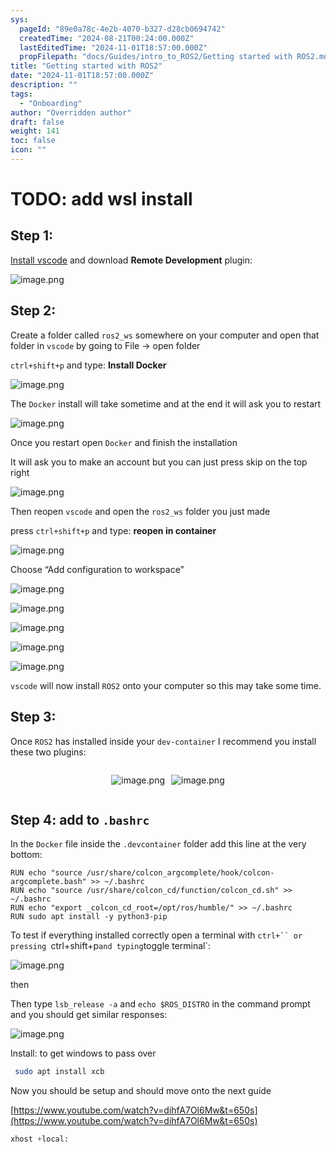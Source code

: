 ```yaml
---
sys:
  pageId: "89e0a78c-4e2b-4070-b327-d28cb0694742"
  createdTime: "2024-08-21T00:24:00.000Z"
  lastEditedTime: "2024-11-01T18:57:00.000Z"
  propFilepath: "docs/Guides/intro_to_ROS2/Getting started with ROS2.md"
title: "Getting started with ROS2"
date: "2024-11-01T18:57:00.000Z"
description: ""
tags:
  - "Onboarding"
author: "Overridden author"
draft: false
weight: 141
toc: false
icon: ""
---
```


# TODO: add wsl install

## Step 1:

[Install vscode](https://code.visualstudio.com/download) and download **Remote Development** plugin:

![image.png](https://prod-files-secure.s3.us-west-2.amazonaws.com/d518164a-d88e-44d1-a4ee-3adb3bd8bce0/efb52993-1881-4a40-b95e-6f020334f022/image.png?X-Amz-Algorithm=AWS4-HMAC-SHA256&X-Amz-Content-Sha256=UNSIGNED-PAYLOAD&X-Amz-Credential=ASIAZI2LB466RAHMSEFA%2F20250424%2Fus-west-2%2Fs3%2Faws4_request&X-Amz-Date=20250424T140730Z&X-Amz-Expires=3600&X-Amz-Security-Token=IQoJb3JpZ2luX2VjEH4aCXVzLXdlc3QtMiJHMEUCIDil%2FcJPZQmMT6%2FHly7upQSXjRZjC8jAEo7IFNMCo5FAAiEAieYgRiQ6txoUQ3E0ndrDndFmWYyKlPes1qIa3qdxE3cq%2FwMIFxAAGgw2Mzc0MjMxODM4MDUiDLYK94Zb1An5%2FtKX%2ByrcAzM8%2BFM%2F6PeFpcvudUKo%2Bc6PgEtsticKJ2m%2BkAKp9%2BMSpXJTwkNvti8eeqTNkChwwRKIse2TzabTEiTpETLiUiYJrrIjc8oChzE2UXAoppWGJ2IhTJ4nbT6RWS7ooy%2Bvc4BqLFZw4Srx8YmVRgk60Xqt9TR%2FhuVaL%2FY0lvAOC8nHyOvzDFPvSbKJZXk547wGWQBaDSSLNQaZdU8YWUAN0DW192QA0qoI3Juk0K%2FPqVH8JJBB60kjriq8tViz5uBssWymjyU0%2BudpXRsJIAW1t4TQSlWINuba5btthC%2FCAej24YQ8W1TPNzDtDJw8H%2BeT7uEFKCLkoazScaA5iaaV86z6TDTULh6QyqebLyq1ZMU8dOGClnbRcnoP24P2HLlxh5Fz3K1kKj6x5y7VmH9pudjvNVo4dw0vBEdY%2BjDmYjTE9EtpjTZvmxUFVKmtYW82eL5dc%2FlnZ73bbDR5OCnetkfzVXWrUreRU1N1zCnPWko96uBs3gowfn4BM4vlUdT2W5x4uy30OG1ZdUJudGDU4H8RIIGyhYA%2FILT1pidhveWenlHMB1exozE6TOZCoEdsCK1bjS6Xc11iDSnTW0%2Bd9eNjkdh%2FxXj2eTfxCrzyrCPNL39r78CbfU1Hvj24MISFqcAGOqUBYDntpC0O9aGqJTf8RyL1ICIChnRdCW1oDpIWN7qdUltcx%2FNFMdJSWSHEY3FD8KqGGYCQfzbW2hzhB%2FxbUUkeRRK3TmnAmoYL3xaS%2B0FT%2BGx0JroRuUZEw3a3krNyv3cvN6qHaSq4zJHVbiZdVKH5xhICDcS2s325vpHXuVsuZHkylppfGeRYS3olal56RVbVVtJvAGgrtEEXQ5o3qDf8lSuU30Gj&X-Amz-Signature=8a436d2fb17dcb2f29bc599347cd522faab7079b8d69100099a57815eaaadd7f&X-Amz-SignedHeaders=host&x-id=GetObject)

## Step 2:

Create a folder called `ros2_ws` somewhere on your computer and open that folder in `vscode` by going to File → open folder 

`ctrl+shift+p` and type: **Install Docker**

![image.png](https://prod-files-secure.s3.us-west-2.amazonaws.com/d518164a-d88e-44d1-a4ee-3adb3bd8bce0/2269dc0e-1cd5-47ff-bceb-c04ad9b2eab0/image.png?X-Amz-Algorithm=AWS4-HMAC-SHA256&X-Amz-Content-Sha256=UNSIGNED-PAYLOAD&X-Amz-Credential=ASIAZI2LB466RAHMSEFA%2F20250424%2Fus-west-2%2Fs3%2Faws4_request&X-Amz-Date=20250424T140729Z&X-Amz-Expires=3600&X-Amz-Security-Token=IQoJb3JpZ2luX2VjEH4aCXVzLXdlc3QtMiJHMEUCIDil%2FcJPZQmMT6%2FHly7upQSXjRZjC8jAEo7IFNMCo5FAAiEAieYgRiQ6txoUQ3E0ndrDndFmWYyKlPes1qIa3qdxE3cq%2FwMIFxAAGgw2Mzc0MjMxODM4MDUiDLYK94Zb1An5%2FtKX%2ByrcAzM8%2BFM%2F6PeFpcvudUKo%2Bc6PgEtsticKJ2m%2BkAKp9%2BMSpXJTwkNvti8eeqTNkChwwRKIse2TzabTEiTpETLiUiYJrrIjc8oChzE2UXAoppWGJ2IhTJ4nbT6RWS7ooy%2Bvc4BqLFZw4Srx8YmVRgk60Xqt9TR%2FhuVaL%2FY0lvAOC8nHyOvzDFPvSbKJZXk547wGWQBaDSSLNQaZdU8YWUAN0DW192QA0qoI3Juk0K%2FPqVH8JJBB60kjriq8tViz5uBssWymjyU0%2BudpXRsJIAW1t4TQSlWINuba5btthC%2FCAej24YQ8W1TPNzDtDJw8H%2BeT7uEFKCLkoazScaA5iaaV86z6TDTULh6QyqebLyq1ZMU8dOGClnbRcnoP24P2HLlxh5Fz3K1kKj6x5y7VmH9pudjvNVo4dw0vBEdY%2BjDmYjTE9EtpjTZvmxUFVKmtYW82eL5dc%2FlnZ73bbDR5OCnetkfzVXWrUreRU1N1zCnPWko96uBs3gowfn4BM4vlUdT2W5x4uy30OG1ZdUJudGDU4H8RIIGyhYA%2FILT1pidhveWenlHMB1exozE6TOZCoEdsCK1bjS6Xc11iDSnTW0%2Bd9eNjkdh%2FxXj2eTfxCrzyrCPNL39r78CbfU1Hvj24MISFqcAGOqUBYDntpC0O9aGqJTf8RyL1ICIChnRdCW1oDpIWN7qdUltcx%2FNFMdJSWSHEY3FD8KqGGYCQfzbW2hzhB%2FxbUUkeRRK3TmnAmoYL3xaS%2B0FT%2BGx0JroRuUZEw3a3krNyv3cvN6qHaSq4zJHVbiZdVKH5xhICDcS2s325vpHXuVsuZHkylppfGeRYS3olal56RVbVVtJvAGgrtEEXQ5o3qDf8lSuU30Gj&X-Amz-Signature=c43736821aabc14df4f9eeda18ec0289e2cfcb899e154b3db1e9c9083e5faa7e&X-Amz-SignedHeaders=host&x-id=GetObject)

The `Docker` install will take sometime and at the end it will ask you to restart

![image.png](https://prod-files-secure.s3.us-west-2.amazonaws.com/d518164a-d88e-44d1-a4ee-3adb3bd8bce0/ed233f78-be33-4b1f-b89c-9c346c0e961e/image.png?X-Amz-Algorithm=AWS4-HMAC-SHA256&X-Amz-Content-Sha256=UNSIGNED-PAYLOAD&X-Amz-Credential=ASIAZI2LB466RAHMSEFA%2F20250424%2Fus-west-2%2Fs3%2Faws4_request&X-Amz-Date=20250424T140729Z&X-Amz-Expires=3600&X-Amz-Security-Token=IQoJb3JpZ2luX2VjEH4aCXVzLXdlc3QtMiJHMEUCIDil%2FcJPZQmMT6%2FHly7upQSXjRZjC8jAEo7IFNMCo5FAAiEAieYgRiQ6txoUQ3E0ndrDndFmWYyKlPes1qIa3qdxE3cq%2FwMIFxAAGgw2Mzc0MjMxODM4MDUiDLYK94Zb1An5%2FtKX%2ByrcAzM8%2BFM%2F6PeFpcvudUKo%2Bc6PgEtsticKJ2m%2BkAKp9%2BMSpXJTwkNvti8eeqTNkChwwRKIse2TzabTEiTpETLiUiYJrrIjc8oChzE2UXAoppWGJ2IhTJ4nbT6RWS7ooy%2Bvc4BqLFZw4Srx8YmVRgk60Xqt9TR%2FhuVaL%2FY0lvAOC8nHyOvzDFPvSbKJZXk547wGWQBaDSSLNQaZdU8YWUAN0DW192QA0qoI3Juk0K%2FPqVH8JJBB60kjriq8tViz5uBssWymjyU0%2BudpXRsJIAW1t4TQSlWINuba5btthC%2FCAej24YQ8W1TPNzDtDJw8H%2BeT7uEFKCLkoazScaA5iaaV86z6TDTULh6QyqebLyq1ZMU8dOGClnbRcnoP24P2HLlxh5Fz3K1kKj6x5y7VmH9pudjvNVo4dw0vBEdY%2BjDmYjTE9EtpjTZvmxUFVKmtYW82eL5dc%2FlnZ73bbDR5OCnetkfzVXWrUreRU1N1zCnPWko96uBs3gowfn4BM4vlUdT2W5x4uy30OG1ZdUJudGDU4H8RIIGyhYA%2FILT1pidhveWenlHMB1exozE6TOZCoEdsCK1bjS6Xc11iDSnTW0%2Bd9eNjkdh%2FxXj2eTfxCrzyrCPNL39r78CbfU1Hvj24MISFqcAGOqUBYDntpC0O9aGqJTf8RyL1ICIChnRdCW1oDpIWN7qdUltcx%2FNFMdJSWSHEY3FD8KqGGYCQfzbW2hzhB%2FxbUUkeRRK3TmnAmoYL3xaS%2B0FT%2BGx0JroRuUZEw3a3krNyv3cvN6qHaSq4zJHVbiZdVKH5xhICDcS2s325vpHXuVsuZHkylppfGeRYS3olal56RVbVVtJvAGgrtEEXQ5o3qDf8lSuU30Gj&X-Amz-Signature=0c8ce92545de9c362f2532535e57ddd8731bdca13974ef6e73a77364096edfba&X-Amz-SignedHeaders=host&x-id=GetObject)

Once you restart open `Docker` and finish the installation

It will ask you to make an account but you can just press skip on the top right

![image.png](https://prod-files-secure.s3.us-west-2.amazonaws.com/d518164a-d88e-44d1-a4ee-3adb3bd8bce0/21010ad9-1659-4fd9-9f59-9932a09b2a3d/image.png?X-Amz-Algorithm=AWS4-HMAC-SHA256&X-Amz-Content-Sha256=UNSIGNED-PAYLOAD&X-Amz-Credential=ASIAZI2LB466RAHMSEFA%2F20250424%2Fus-west-2%2Fs3%2Faws4_request&X-Amz-Date=20250424T140729Z&X-Amz-Expires=3600&X-Amz-Security-Token=IQoJb3JpZ2luX2VjEH4aCXVzLXdlc3QtMiJHMEUCIDil%2FcJPZQmMT6%2FHly7upQSXjRZjC8jAEo7IFNMCo5FAAiEAieYgRiQ6txoUQ3E0ndrDndFmWYyKlPes1qIa3qdxE3cq%2FwMIFxAAGgw2Mzc0MjMxODM4MDUiDLYK94Zb1An5%2FtKX%2ByrcAzM8%2BFM%2F6PeFpcvudUKo%2Bc6PgEtsticKJ2m%2BkAKp9%2BMSpXJTwkNvti8eeqTNkChwwRKIse2TzabTEiTpETLiUiYJrrIjc8oChzE2UXAoppWGJ2IhTJ4nbT6RWS7ooy%2Bvc4BqLFZw4Srx8YmVRgk60Xqt9TR%2FhuVaL%2FY0lvAOC8nHyOvzDFPvSbKJZXk547wGWQBaDSSLNQaZdU8YWUAN0DW192QA0qoI3Juk0K%2FPqVH8JJBB60kjriq8tViz5uBssWymjyU0%2BudpXRsJIAW1t4TQSlWINuba5btthC%2FCAej24YQ8W1TPNzDtDJw8H%2BeT7uEFKCLkoazScaA5iaaV86z6TDTULh6QyqebLyq1ZMU8dOGClnbRcnoP24P2HLlxh5Fz3K1kKj6x5y7VmH9pudjvNVo4dw0vBEdY%2BjDmYjTE9EtpjTZvmxUFVKmtYW82eL5dc%2FlnZ73bbDR5OCnetkfzVXWrUreRU1N1zCnPWko96uBs3gowfn4BM4vlUdT2W5x4uy30OG1ZdUJudGDU4H8RIIGyhYA%2FILT1pidhveWenlHMB1exozE6TOZCoEdsCK1bjS6Xc11iDSnTW0%2Bd9eNjkdh%2FxXj2eTfxCrzyrCPNL39r78CbfU1Hvj24MISFqcAGOqUBYDntpC0O9aGqJTf8RyL1ICIChnRdCW1oDpIWN7qdUltcx%2FNFMdJSWSHEY3FD8KqGGYCQfzbW2hzhB%2FxbUUkeRRK3TmnAmoYL3xaS%2B0FT%2BGx0JroRuUZEw3a3krNyv3cvN6qHaSq4zJHVbiZdVKH5xhICDcS2s325vpHXuVsuZHkylppfGeRYS3olal56RVbVVtJvAGgrtEEXQ5o3qDf8lSuU30Gj&X-Amz-Signature=182b7e60f1c06befd2b537c72fbd5361f1ae076166e135cddd79ba535076b69b&X-Amz-SignedHeaders=host&x-id=GetObject)

Then reopen `vscode` and open the `ros2_ws` folder you just made

press `ctrl+shift+p` and type: **reopen in container**

![image.png](https://prod-files-secure.s3.us-west-2.amazonaws.com/d518164a-d88e-44d1-a4ee-3adb3bd8bce0/4e93b8c2-41ad-488c-8095-c74205196118/image.png?X-Amz-Algorithm=AWS4-HMAC-SHA256&X-Amz-Content-Sha256=UNSIGNED-PAYLOAD&X-Amz-Credential=ASIAZI2LB466RAHMSEFA%2F20250424%2Fus-west-2%2Fs3%2Faws4_request&X-Amz-Date=20250424T140729Z&X-Amz-Expires=3600&X-Amz-Security-Token=IQoJb3JpZ2luX2VjEH4aCXVzLXdlc3QtMiJHMEUCIDil%2FcJPZQmMT6%2FHly7upQSXjRZjC8jAEo7IFNMCo5FAAiEAieYgRiQ6txoUQ3E0ndrDndFmWYyKlPes1qIa3qdxE3cq%2FwMIFxAAGgw2Mzc0MjMxODM4MDUiDLYK94Zb1An5%2FtKX%2ByrcAzM8%2BFM%2F6PeFpcvudUKo%2Bc6PgEtsticKJ2m%2BkAKp9%2BMSpXJTwkNvti8eeqTNkChwwRKIse2TzabTEiTpETLiUiYJrrIjc8oChzE2UXAoppWGJ2IhTJ4nbT6RWS7ooy%2Bvc4BqLFZw4Srx8YmVRgk60Xqt9TR%2FhuVaL%2FY0lvAOC8nHyOvzDFPvSbKJZXk547wGWQBaDSSLNQaZdU8YWUAN0DW192QA0qoI3Juk0K%2FPqVH8JJBB60kjriq8tViz5uBssWymjyU0%2BudpXRsJIAW1t4TQSlWINuba5btthC%2FCAej24YQ8W1TPNzDtDJw8H%2BeT7uEFKCLkoazScaA5iaaV86z6TDTULh6QyqebLyq1ZMU8dOGClnbRcnoP24P2HLlxh5Fz3K1kKj6x5y7VmH9pudjvNVo4dw0vBEdY%2BjDmYjTE9EtpjTZvmxUFVKmtYW82eL5dc%2FlnZ73bbDR5OCnetkfzVXWrUreRU1N1zCnPWko96uBs3gowfn4BM4vlUdT2W5x4uy30OG1ZdUJudGDU4H8RIIGyhYA%2FILT1pidhveWenlHMB1exozE6TOZCoEdsCK1bjS6Xc11iDSnTW0%2Bd9eNjkdh%2FxXj2eTfxCrzyrCPNL39r78CbfU1Hvj24MISFqcAGOqUBYDntpC0O9aGqJTf8RyL1ICIChnRdCW1oDpIWN7qdUltcx%2FNFMdJSWSHEY3FD8KqGGYCQfzbW2hzhB%2FxbUUkeRRK3TmnAmoYL3xaS%2B0FT%2BGx0JroRuUZEw3a3krNyv3cvN6qHaSq4zJHVbiZdVKH5xhICDcS2s325vpHXuVsuZHkylppfGeRYS3olal56RVbVVtJvAGgrtEEXQ5o3qDf8lSuU30Gj&X-Amz-Signature=2d36ab5f72389f2afdfaa290d6af186e82d76f14ee6701584b8eb72d2662b485&X-Amz-SignedHeaders=host&x-id=GetObject)

Choose “Add configuration to workspace”

![image.png](https://prod-files-secure.s3.us-west-2.amazonaws.com/d518164a-d88e-44d1-a4ee-3adb3bd8bce0/9560b282-5060-4989-ba37-97e7b2c22476/image.png?X-Amz-Algorithm=AWS4-HMAC-SHA256&X-Amz-Content-Sha256=UNSIGNED-PAYLOAD&X-Amz-Credential=ASIAZI2LB466RAHMSEFA%2F20250424%2Fus-west-2%2Fs3%2Faws4_request&X-Amz-Date=20250424T140729Z&X-Amz-Expires=3600&X-Amz-Security-Token=IQoJb3JpZ2luX2VjEH4aCXVzLXdlc3QtMiJHMEUCIDil%2FcJPZQmMT6%2FHly7upQSXjRZjC8jAEo7IFNMCo5FAAiEAieYgRiQ6txoUQ3E0ndrDndFmWYyKlPes1qIa3qdxE3cq%2FwMIFxAAGgw2Mzc0MjMxODM4MDUiDLYK94Zb1An5%2FtKX%2ByrcAzM8%2BFM%2F6PeFpcvudUKo%2Bc6PgEtsticKJ2m%2BkAKp9%2BMSpXJTwkNvti8eeqTNkChwwRKIse2TzabTEiTpETLiUiYJrrIjc8oChzE2UXAoppWGJ2IhTJ4nbT6RWS7ooy%2Bvc4BqLFZw4Srx8YmVRgk60Xqt9TR%2FhuVaL%2FY0lvAOC8nHyOvzDFPvSbKJZXk547wGWQBaDSSLNQaZdU8YWUAN0DW192QA0qoI3Juk0K%2FPqVH8JJBB60kjriq8tViz5uBssWymjyU0%2BudpXRsJIAW1t4TQSlWINuba5btthC%2FCAej24YQ8W1TPNzDtDJw8H%2BeT7uEFKCLkoazScaA5iaaV86z6TDTULh6QyqebLyq1ZMU8dOGClnbRcnoP24P2HLlxh5Fz3K1kKj6x5y7VmH9pudjvNVo4dw0vBEdY%2BjDmYjTE9EtpjTZvmxUFVKmtYW82eL5dc%2FlnZ73bbDR5OCnetkfzVXWrUreRU1N1zCnPWko96uBs3gowfn4BM4vlUdT2W5x4uy30OG1ZdUJudGDU4H8RIIGyhYA%2FILT1pidhveWenlHMB1exozE6TOZCoEdsCK1bjS6Xc11iDSnTW0%2Bd9eNjkdh%2FxXj2eTfxCrzyrCPNL39r78CbfU1Hvj24MISFqcAGOqUBYDntpC0O9aGqJTf8RyL1ICIChnRdCW1oDpIWN7qdUltcx%2FNFMdJSWSHEY3FD8KqGGYCQfzbW2hzhB%2FxbUUkeRRK3TmnAmoYL3xaS%2B0FT%2BGx0JroRuUZEw3a3krNyv3cvN6qHaSq4zJHVbiZdVKH5xhICDcS2s325vpHXuVsuZHkylppfGeRYS3olal56RVbVVtJvAGgrtEEXQ5o3qDf8lSuU30Gj&X-Amz-Signature=98f934cc89000b1569fd147a27121c65a31f8983770769e4e6914be6431141b9&X-Amz-SignedHeaders=host&x-id=GetObject)

![image.png](https://prod-files-secure.s3.us-west-2.amazonaws.com/d518164a-d88e-44d1-a4ee-3adb3bd8bce0/2ee63f81-886b-48e8-a553-dc6e5eac99e4/image.png?X-Amz-Algorithm=AWS4-HMAC-SHA256&X-Amz-Content-Sha256=UNSIGNED-PAYLOAD&X-Amz-Credential=ASIAZI2LB466RAHMSEFA%2F20250424%2Fus-west-2%2Fs3%2Faws4_request&X-Amz-Date=20250424T140730Z&X-Amz-Expires=3600&X-Amz-Security-Token=IQoJb3JpZ2luX2VjEH4aCXVzLXdlc3QtMiJHMEUCIDil%2FcJPZQmMT6%2FHly7upQSXjRZjC8jAEo7IFNMCo5FAAiEAieYgRiQ6txoUQ3E0ndrDndFmWYyKlPes1qIa3qdxE3cq%2FwMIFxAAGgw2Mzc0MjMxODM4MDUiDLYK94Zb1An5%2FtKX%2ByrcAzM8%2BFM%2F6PeFpcvudUKo%2Bc6PgEtsticKJ2m%2BkAKp9%2BMSpXJTwkNvti8eeqTNkChwwRKIse2TzabTEiTpETLiUiYJrrIjc8oChzE2UXAoppWGJ2IhTJ4nbT6RWS7ooy%2Bvc4BqLFZw4Srx8YmVRgk60Xqt9TR%2FhuVaL%2FY0lvAOC8nHyOvzDFPvSbKJZXk547wGWQBaDSSLNQaZdU8YWUAN0DW192QA0qoI3Juk0K%2FPqVH8JJBB60kjriq8tViz5uBssWymjyU0%2BudpXRsJIAW1t4TQSlWINuba5btthC%2FCAej24YQ8W1TPNzDtDJw8H%2BeT7uEFKCLkoazScaA5iaaV86z6TDTULh6QyqebLyq1ZMU8dOGClnbRcnoP24P2HLlxh5Fz3K1kKj6x5y7VmH9pudjvNVo4dw0vBEdY%2BjDmYjTE9EtpjTZvmxUFVKmtYW82eL5dc%2FlnZ73bbDR5OCnetkfzVXWrUreRU1N1zCnPWko96uBs3gowfn4BM4vlUdT2W5x4uy30OG1ZdUJudGDU4H8RIIGyhYA%2FILT1pidhveWenlHMB1exozE6TOZCoEdsCK1bjS6Xc11iDSnTW0%2Bd9eNjkdh%2FxXj2eTfxCrzyrCPNL39r78CbfU1Hvj24MISFqcAGOqUBYDntpC0O9aGqJTf8RyL1ICIChnRdCW1oDpIWN7qdUltcx%2FNFMdJSWSHEY3FD8KqGGYCQfzbW2hzhB%2FxbUUkeRRK3TmnAmoYL3xaS%2B0FT%2BGx0JroRuUZEw3a3krNyv3cvN6qHaSq4zJHVbiZdVKH5xhICDcS2s325vpHXuVsuZHkylppfGeRYS3olal56RVbVVtJvAGgrtEEXQ5o3qDf8lSuU30Gj&X-Amz-Signature=ee36a65b21a2eb98e596a07e44628c7e727187481cce4d2073e2ff39b27e4471&X-Amz-SignedHeaders=host&x-id=GetObject)

![image.png](https://prod-files-secure.s3.us-west-2.amazonaws.com/d518164a-d88e-44d1-a4ee-3adb3bd8bce0/ae1580b2-b048-407e-aed9-b584224a7a04/image.png?X-Amz-Algorithm=AWS4-HMAC-SHA256&X-Amz-Content-Sha256=UNSIGNED-PAYLOAD&X-Amz-Credential=ASIAZI2LB466RAHMSEFA%2F20250424%2Fus-west-2%2Fs3%2Faws4_request&X-Amz-Date=20250424T140729Z&X-Amz-Expires=3600&X-Amz-Security-Token=IQoJb3JpZ2luX2VjEH4aCXVzLXdlc3QtMiJHMEUCIDil%2FcJPZQmMT6%2FHly7upQSXjRZjC8jAEo7IFNMCo5FAAiEAieYgRiQ6txoUQ3E0ndrDndFmWYyKlPes1qIa3qdxE3cq%2FwMIFxAAGgw2Mzc0MjMxODM4MDUiDLYK94Zb1An5%2FtKX%2ByrcAzM8%2BFM%2F6PeFpcvudUKo%2Bc6PgEtsticKJ2m%2BkAKp9%2BMSpXJTwkNvti8eeqTNkChwwRKIse2TzabTEiTpETLiUiYJrrIjc8oChzE2UXAoppWGJ2IhTJ4nbT6RWS7ooy%2Bvc4BqLFZw4Srx8YmVRgk60Xqt9TR%2FhuVaL%2FY0lvAOC8nHyOvzDFPvSbKJZXk547wGWQBaDSSLNQaZdU8YWUAN0DW192QA0qoI3Juk0K%2FPqVH8JJBB60kjriq8tViz5uBssWymjyU0%2BudpXRsJIAW1t4TQSlWINuba5btthC%2FCAej24YQ8W1TPNzDtDJw8H%2BeT7uEFKCLkoazScaA5iaaV86z6TDTULh6QyqebLyq1ZMU8dOGClnbRcnoP24P2HLlxh5Fz3K1kKj6x5y7VmH9pudjvNVo4dw0vBEdY%2BjDmYjTE9EtpjTZvmxUFVKmtYW82eL5dc%2FlnZ73bbDR5OCnetkfzVXWrUreRU1N1zCnPWko96uBs3gowfn4BM4vlUdT2W5x4uy30OG1ZdUJudGDU4H8RIIGyhYA%2FILT1pidhveWenlHMB1exozE6TOZCoEdsCK1bjS6Xc11iDSnTW0%2Bd9eNjkdh%2FxXj2eTfxCrzyrCPNL39r78CbfU1Hvj24MISFqcAGOqUBYDntpC0O9aGqJTf8RyL1ICIChnRdCW1oDpIWN7qdUltcx%2FNFMdJSWSHEY3FD8KqGGYCQfzbW2hzhB%2FxbUUkeRRK3TmnAmoYL3xaS%2B0FT%2BGx0JroRuUZEw3a3krNyv3cvN6qHaSq4zJHVbiZdVKH5xhICDcS2s325vpHXuVsuZHkylppfGeRYS3olal56RVbVVtJvAGgrtEEXQ5o3qDf8lSuU30Gj&X-Amz-Signature=afd347608fd874fc2cd6305765e0bcf97aba15e83cd8ca5e42f79c4114a2d217&X-Amz-SignedHeaders=host&x-id=GetObject)

![image.png](https://prod-files-secure.s3.us-west-2.amazonaws.com/d518164a-d88e-44d1-a4ee-3adb3bd8bce0/53255b28-f75e-430f-b9e3-c0ac8577e42b/image.png?X-Amz-Algorithm=AWS4-HMAC-SHA256&X-Amz-Content-Sha256=UNSIGNED-PAYLOAD&X-Amz-Credential=ASIAZI2LB466RAHMSEFA%2F20250424%2Fus-west-2%2Fs3%2Faws4_request&X-Amz-Date=20250424T140729Z&X-Amz-Expires=3600&X-Amz-Security-Token=IQoJb3JpZ2luX2VjEH4aCXVzLXdlc3QtMiJHMEUCIDil%2FcJPZQmMT6%2FHly7upQSXjRZjC8jAEo7IFNMCo5FAAiEAieYgRiQ6txoUQ3E0ndrDndFmWYyKlPes1qIa3qdxE3cq%2FwMIFxAAGgw2Mzc0MjMxODM4MDUiDLYK94Zb1An5%2FtKX%2ByrcAzM8%2BFM%2F6PeFpcvudUKo%2Bc6PgEtsticKJ2m%2BkAKp9%2BMSpXJTwkNvti8eeqTNkChwwRKIse2TzabTEiTpETLiUiYJrrIjc8oChzE2UXAoppWGJ2IhTJ4nbT6RWS7ooy%2Bvc4BqLFZw4Srx8YmVRgk60Xqt9TR%2FhuVaL%2FY0lvAOC8nHyOvzDFPvSbKJZXk547wGWQBaDSSLNQaZdU8YWUAN0DW192QA0qoI3Juk0K%2FPqVH8JJBB60kjriq8tViz5uBssWymjyU0%2BudpXRsJIAW1t4TQSlWINuba5btthC%2FCAej24YQ8W1TPNzDtDJw8H%2BeT7uEFKCLkoazScaA5iaaV86z6TDTULh6QyqebLyq1ZMU8dOGClnbRcnoP24P2HLlxh5Fz3K1kKj6x5y7VmH9pudjvNVo4dw0vBEdY%2BjDmYjTE9EtpjTZvmxUFVKmtYW82eL5dc%2FlnZ73bbDR5OCnetkfzVXWrUreRU1N1zCnPWko96uBs3gowfn4BM4vlUdT2W5x4uy30OG1ZdUJudGDU4H8RIIGyhYA%2FILT1pidhveWenlHMB1exozE6TOZCoEdsCK1bjS6Xc11iDSnTW0%2Bd9eNjkdh%2FxXj2eTfxCrzyrCPNL39r78CbfU1Hvj24MISFqcAGOqUBYDntpC0O9aGqJTf8RyL1ICIChnRdCW1oDpIWN7qdUltcx%2FNFMdJSWSHEY3FD8KqGGYCQfzbW2hzhB%2FxbUUkeRRK3TmnAmoYL3xaS%2B0FT%2BGx0JroRuUZEw3a3krNyv3cvN6qHaSq4zJHVbiZdVKH5xhICDcS2s325vpHXuVsuZHkylppfGeRYS3olal56RVbVVtJvAGgrtEEXQ5o3qDf8lSuU30Gj&X-Amz-Signature=fd53f9a714e278f12fd6bcab667cb92d1c56cb10e2b7b28a205ddda73bddd688&X-Amz-SignedHeaders=host&x-id=GetObject)

![image.png](https://prod-files-secure.s3.us-west-2.amazonaws.com/d518164a-d88e-44d1-a4ee-3adb3bd8bce0/7c562767-5af9-4ffb-97d1-327bcdf4ee00/image.png?X-Amz-Algorithm=AWS4-HMAC-SHA256&X-Amz-Content-Sha256=UNSIGNED-PAYLOAD&X-Amz-Credential=ASIAZI2LB466RAHMSEFA%2F20250424%2Fus-west-2%2Fs3%2Faws4_request&X-Amz-Date=20250424T140729Z&X-Amz-Expires=3600&X-Amz-Security-Token=IQoJb3JpZ2luX2VjEH4aCXVzLXdlc3QtMiJHMEUCIDil%2FcJPZQmMT6%2FHly7upQSXjRZjC8jAEo7IFNMCo5FAAiEAieYgRiQ6txoUQ3E0ndrDndFmWYyKlPes1qIa3qdxE3cq%2FwMIFxAAGgw2Mzc0MjMxODM4MDUiDLYK94Zb1An5%2FtKX%2ByrcAzM8%2BFM%2F6PeFpcvudUKo%2Bc6PgEtsticKJ2m%2BkAKp9%2BMSpXJTwkNvti8eeqTNkChwwRKIse2TzabTEiTpETLiUiYJrrIjc8oChzE2UXAoppWGJ2IhTJ4nbT6RWS7ooy%2Bvc4BqLFZw4Srx8YmVRgk60Xqt9TR%2FhuVaL%2FY0lvAOC8nHyOvzDFPvSbKJZXk547wGWQBaDSSLNQaZdU8YWUAN0DW192QA0qoI3Juk0K%2FPqVH8JJBB60kjriq8tViz5uBssWymjyU0%2BudpXRsJIAW1t4TQSlWINuba5btthC%2FCAej24YQ8W1TPNzDtDJw8H%2BeT7uEFKCLkoazScaA5iaaV86z6TDTULh6QyqebLyq1ZMU8dOGClnbRcnoP24P2HLlxh5Fz3K1kKj6x5y7VmH9pudjvNVo4dw0vBEdY%2BjDmYjTE9EtpjTZvmxUFVKmtYW82eL5dc%2FlnZ73bbDR5OCnetkfzVXWrUreRU1N1zCnPWko96uBs3gowfn4BM4vlUdT2W5x4uy30OG1ZdUJudGDU4H8RIIGyhYA%2FILT1pidhveWenlHMB1exozE6TOZCoEdsCK1bjS6Xc11iDSnTW0%2Bd9eNjkdh%2FxXj2eTfxCrzyrCPNL39r78CbfU1Hvj24MISFqcAGOqUBYDntpC0O9aGqJTf8RyL1ICIChnRdCW1oDpIWN7qdUltcx%2FNFMdJSWSHEY3FD8KqGGYCQfzbW2hzhB%2FxbUUkeRRK3TmnAmoYL3xaS%2B0FT%2BGx0JroRuUZEw3a3krNyv3cvN6qHaSq4zJHVbiZdVKH5xhICDcS2s325vpHXuVsuZHkylppfGeRYS3olal56RVbVVtJvAGgrtEEXQ5o3qDf8lSuU30Gj&X-Amz-Signature=d9b0c11bbd3e8f17d9d1ec7317a67612f5277fae01884bc1b2235f53ead5bd1d&X-Amz-SignedHeaders=host&x-id=GetObject)

`vscode` will now install `ROS2` onto your computer so this may take some time.

## Step 3:

Once `ROS2` has installed inside your `dev-container` I recommend you install these two plugins:

<div style="display: flex;flex-direction: row; column-gap:10px; max-width: 630px;justify-content: center;">
<div>

![image.png](https://prod-files-secure.s3.us-west-2.amazonaws.com/d518164a-d88e-44d1-a4ee-3adb3bd8bce0/3fc3d550-5a54-4ba1-ba6b-faa01cdb7369/image.png?X-Amz-Algorithm=AWS4-HMAC-SHA256&X-Amz-Content-Sha256=UNSIGNED-PAYLOAD&X-Amz-Credential=ASIAZI2LB466XFZJUCYI%2F20250424%2Fus-west-2%2Fs3%2Faws4_request&X-Amz-Date=20250424T140732Z&X-Amz-Expires=3600&X-Amz-Security-Token=IQoJb3JpZ2luX2VjEH4aCXVzLXdlc3QtMiJHMEUCIE2EAbacyn81fqTdZhrKaRLvotXQgREUtQZ7WsJh59xjAiEA9PkD1jK%2Fe2ckzLz%2BeBm3g4o8LjCqsNMf9hEl8MAP3p4q%2FwMIFxAAGgw2Mzc0MjMxODM4MDUiDKHofQonT7%2F%2FCsC7dircAxfq13CjpsQB%2BYUuQ7bvy4ijxJuUbFWm2bXSJy1sL6Zc1zBMcvWlOognFbssPv6mGdLokybvlg552JyrZwxsMDlDdTagTuPOM%2FLdXkQLInyzHgUeBhHk3LQ5O8SBr0HAj9ZAG9TLfH2sC%2BNmnWN%2FP3Rs%2FoplEvmz8wET%2B%2BYlfoMX%2FZLFKjNAM8N5crbgV3A5yTD7A3MZR0ehdYL2YfCqhB%2Fnx4tUmEIkgGL0ToELLWTAQWh%2FMsZmiMMDCXXUE6rvt8BqxJeLF71lCEbpvX%2BOwOODoST%2BZPSYeU4hsOiT3Y8juei8D%2Fb01ZWy6HCN7QEjo%2BLHcIEuGDOZJTSex6iHUWg4UnJKya4EOUgl1D%2Bu2OQ1Lvm1StrzPBUdTUWXKhjZ2ZB31DLolwYW6bI31h2C0WmsykNa5xw3mQmAtSMh8JujLXLZFwYVAjtOHLERZJV%2Fb82NTIGwrzz7uF4cgx4vLF32g1872dcMM%2FKXZDOi6xn3eO1pDCsxjgyzjQlK97nEO%2FvQ2j7F44IEUI9ZFoMsTybM9w%2BFj%2FcwiNm91CkPlDmP1CsPFPh2G0XAUeYOIJCqoywEghNAu03ArTdy9tup6JfrAJnW1PlwPUsNP6PouJg3ttLyYhsHklzRv5lgMP6EqcAGOqUBfmxT8lGRUE%2F76TXxxSDyBfKQXr7f3yMBF3jm%2BtKr4IgR%2FxZ%2Bds3j%2F7oPmdpx0d2Hk14WtsxyCL1ToBaCNjQBZwBMJKhIuMd8wnqKWhV68TwCXy%2ByeGO7Q2Tmyy5H1rDagC2BYRyGz%2FOBLnXdU6d35o2la9obroTjno0VuPYht9oVqwVJjkRhyPrxbqa1Uq5I9o%2B%2FsDAcj3uD%2FTgLdsJ1TRhrx1N0&X-Amz-Signature=9b2a2613c140e7a4bab091c15dd5cd75a2b45fd2d3bbf8a9f90e95a6d1ca2820&X-Amz-SignedHeaders=host&x-id=GetObject)

</div>
<div>

![image.png](https://prod-files-secure.s3.us-west-2.amazonaws.com/d518164a-d88e-44d1-a4ee-3adb3bd8bce0/d994cc66-13c2-4093-a5a3-f84cf4601a82/image.png?X-Amz-Algorithm=AWS4-HMAC-SHA256&X-Amz-Content-Sha256=UNSIGNED-PAYLOAD&X-Amz-Credential=ASIAZI2LB466XJUMSV6N%2F20250424%2Fus-west-2%2Fs3%2Faws4_request&X-Amz-Date=20250424T140732Z&X-Amz-Expires=3600&X-Amz-Security-Token=IQoJb3JpZ2luX2VjEH4aCXVzLXdlc3QtMiJGMEQCIE5K%2BTFbH%2BkK4JdrNAVAL3powav0mRgkfube9h23yOTdAiBGo2xwzHHPY37Q9AxBaogBTLfjKUpNchLBpvh74BXodyr%2FAwgXEAAaDDYzNzQyMzE4MzgwNSIMhUUWsn2DCkf1cwnHKtwD7s4STes5XoWm95mfQXPnK%2BH0v8hH%2F44zwxATiIkChWUvC6RUu4idSsyiXnsUGyt8%2FQaLA%2FzcoUNY1h4DCZkflbBDILNOB6Avu3ebq5S5ICilznxE8kETbQkZpdJEf%2F%2Bn6j%2FfTw589%2Fis6xn8Hu4Us5AJrfOxCcERiAfUuWmEab9vaWgSLEm8AAL5t2sap3hZK3rnl1m02ircaoVQqXttfGfhPhaV%2FApOWnj2%2F%2F1Dwxtp9jyLdimG%2BAwzSn1CdxKW0DEzz0TTr8nfmUKt9pVpAd8cSvTun9QwkLjO4SKEhRXIxFFG7HaTKYw9vVbKZE4mfUHEf5Yl3hJcotLoTmloXRcm82xgkw8LbUHr02YA531P0DQfFp1gzqOYAIHN6U63k1Osr3muC0l6qQcodcH3voerMGF4tbfMkdEFMpgwN%2FCx5Ir78FyX44ibsHkouxrHJeTSGymnM207g%2BQG6%2BwVaFJSaL63eC%2FybkHbv9cMjzSuNT9jVVmM5GW0sQslMoHF7SJD7X%2BPxFwF6Ir7pWEVdtO5z16SBGzZTRdLpOwDRhwCc9cfLtssGitZ3t7E5VhwVNz%2BmEpqtEr%2Fr%2F5B0n7FyNRs83tB6BmdOOgZddxw9u99dQnzjuC1f55r75Aw%2FoSpwAY6pgF09SQ5acW%2FqUpRrFe9WPOd4eBDrnfu%2F3p6RyPVxnrfwqcHu03KsGjPaTU4dbnMVyjmR3qRAl16JKCmVKpJdsg6cNf7g4r3YtJ0fScyKyUtkyB9CaMuOU3117oc3ReLYCY0vDGKQJsA7I4k%2FyyRlBf9lQMRsmKdbPVFq%2FaK5uCEyn8ZwvC0a%2BvQPzaaJbbymFpb%2BLEb0WCkypnhYBGak%2FjyEF76lECF&X-Amz-Signature=106dc4d6a03bc4644216165965e9167ffd9d350346cd9c410c35c6fcdb542a41&X-Amz-SignedHeaders=host&x-id=GetObject)

</div>
</div>

## Step 4: add to `.bashrc`

In the `Docker` file inside the `.devcontainer` folder add this line at the very bottom: 

```docker
RUN echo "source /usr/share/colcon_argcomplete/hook/colcon-argcomplete.bash" >> ~/.bashrc
RUN echo "source /usr/share/colcon_cd/function/colcon_cd.sh" >> ~/.bashrc
RUN echo "export _colcon_cd_root=/opt/ros/humble/" >> ~/.bashrc
RUN sudo apt install -y python3-pip 
```

To test if everything installed correctly open a terminal with `ctrl+`` or pressing `ctrl+shift+p` and typing `toggle terminal`:

![image.png](https://prod-files-secure.s3.us-west-2.amazonaws.com/d518164a-d88e-44d1-a4ee-3adb3bd8bce0/6a4943d8-b04e-4c02-9a58-775f3384d1a5/image.png?X-Amz-Algorithm=AWS4-HMAC-SHA256&X-Amz-Content-Sha256=UNSIGNED-PAYLOAD&X-Amz-Credential=ASIAZI2LB466RAHMSEFA%2F20250424%2Fus-west-2%2Fs3%2Faws4_request&X-Amz-Date=20250424T140729Z&X-Amz-Expires=3600&X-Amz-Security-Token=IQoJb3JpZ2luX2VjEH4aCXVzLXdlc3QtMiJHMEUCIDil%2FcJPZQmMT6%2FHly7upQSXjRZjC8jAEo7IFNMCo5FAAiEAieYgRiQ6txoUQ3E0ndrDndFmWYyKlPes1qIa3qdxE3cq%2FwMIFxAAGgw2Mzc0MjMxODM4MDUiDLYK94Zb1An5%2FtKX%2ByrcAzM8%2BFM%2F6PeFpcvudUKo%2Bc6PgEtsticKJ2m%2BkAKp9%2BMSpXJTwkNvti8eeqTNkChwwRKIse2TzabTEiTpETLiUiYJrrIjc8oChzE2UXAoppWGJ2IhTJ4nbT6RWS7ooy%2Bvc4BqLFZw4Srx8YmVRgk60Xqt9TR%2FhuVaL%2FY0lvAOC8nHyOvzDFPvSbKJZXk547wGWQBaDSSLNQaZdU8YWUAN0DW192QA0qoI3Juk0K%2FPqVH8JJBB60kjriq8tViz5uBssWymjyU0%2BudpXRsJIAW1t4TQSlWINuba5btthC%2FCAej24YQ8W1TPNzDtDJw8H%2BeT7uEFKCLkoazScaA5iaaV86z6TDTULh6QyqebLyq1ZMU8dOGClnbRcnoP24P2HLlxh5Fz3K1kKj6x5y7VmH9pudjvNVo4dw0vBEdY%2BjDmYjTE9EtpjTZvmxUFVKmtYW82eL5dc%2FlnZ73bbDR5OCnetkfzVXWrUreRU1N1zCnPWko96uBs3gowfn4BM4vlUdT2W5x4uy30OG1ZdUJudGDU4H8RIIGyhYA%2FILT1pidhveWenlHMB1exozE6TOZCoEdsCK1bjS6Xc11iDSnTW0%2Bd9eNjkdh%2FxXj2eTfxCrzyrCPNL39r78CbfU1Hvj24MISFqcAGOqUBYDntpC0O9aGqJTf8RyL1ICIChnRdCW1oDpIWN7qdUltcx%2FNFMdJSWSHEY3FD8KqGGYCQfzbW2hzhB%2FxbUUkeRRK3TmnAmoYL3xaS%2B0FT%2BGx0JroRuUZEw3a3krNyv3cvN6qHaSq4zJHVbiZdVKH5xhICDcS2s325vpHXuVsuZHkylppfGeRYS3olal56RVbVVtJvAGgrtEEXQ5o3qDf8lSuU30Gj&X-Amz-Signature=4581e279fa615ecd5100d92366280d5e7ed63183b66b663b675e55e6fc9f8bab&X-Amz-SignedHeaders=host&x-id=GetObject)

then 

Then type `lsb_release -a` and `echo $ROS_DISTRO` in the command prompt and you should get similar responses:

![image.png](https://prod-files-secure.s3.us-west-2.amazonaws.com/d518164a-d88e-44d1-a4ee-3adb3bd8bce0/3e635dec-a805-4e85-8b9e-d000e5b71a4e/image.png?X-Amz-Algorithm=AWS4-HMAC-SHA256&X-Amz-Content-Sha256=UNSIGNED-PAYLOAD&X-Amz-Credential=ASIAZI2LB466RAHMSEFA%2F20250424%2Fus-west-2%2Fs3%2Faws4_request&X-Amz-Date=20250424T140729Z&X-Amz-Expires=3600&X-Amz-Security-Token=IQoJb3JpZ2luX2VjEH4aCXVzLXdlc3QtMiJHMEUCIDil%2FcJPZQmMT6%2FHly7upQSXjRZjC8jAEo7IFNMCo5FAAiEAieYgRiQ6txoUQ3E0ndrDndFmWYyKlPes1qIa3qdxE3cq%2FwMIFxAAGgw2Mzc0MjMxODM4MDUiDLYK94Zb1An5%2FtKX%2ByrcAzM8%2BFM%2F6PeFpcvudUKo%2Bc6PgEtsticKJ2m%2BkAKp9%2BMSpXJTwkNvti8eeqTNkChwwRKIse2TzabTEiTpETLiUiYJrrIjc8oChzE2UXAoppWGJ2IhTJ4nbT6RWS7ooy%2Bvc4BqLFZw4Srx8YmVRgk60Xqt9TR%2FhuVaL%2FY0lvAOC8nHyOvzDFPvSbKJZXk547wGWQBaDSSLNQaZdU8YWUAN0DW192QA0qoI3Juk0K%2FPqVH8JJBB60kjriq8tViz5uBssWymjyU0%2BudpXRsJIAW1t4TQSlWINuba5btthC%2FCAej24YQ8W1TPNzDtDJw8H%2BeT7uEFKCLkoazScaA5iaaV86z6TDTULh6QyqebLyq1ZMU8dOGClnbRcnoP24P2HLlxh5Fz3K1kKj6x5y7VmH9pudjvNVo4dw0vBEdY%2BjDmYjTE9EtpjTZvmxUFVKmtYW82eL5dc%2FlnZ73bbDR5OCnetkfzVXWrUreRU1N1zCnPWko96uBs3gowfn4BM4vlUdT2W5x4uy30OG1ZdUJudGDU4H8RIIGyhYA%2FILT1pidhveWenlHMB1exozE6TOZCoEdsCK1bjS6Xc11iDSnTW0%2Bd9eNjkdh%2FxXj2eTfxCrzyrCPNL39r78CbfU1Hvj24MISFqcAGOqUBYDntpC0O9aGqJTf8RyL1ICIChnRdCW1oDpIWN7qdUltcx%2FNFMdJSWSHEY3FD8KqGGYCQfzbW2hzhB%2FxbUUkeRRK3TmnAmoYL3xaS%2B0FT%2BGx0JroRuUZEw3a3krNyv3cvN6qHaSq4zJHVbiZdVKH5xhICDcS2s325vpHXuVsuZHkylppfGeRYS3olal56RVbVVtJvAGgrtEEXQ5o3qDf8lSuU30Gj&X-Amz-Signature=ebd65d6977294b01912e2dae557adc6c11b825e82bc8facfcfedcaad4e4793a1&X-Amz-SignedHeaders=host&x-id=GetObject)

Install:  to get windows to pass over

```bash
 sudo apt install xcb
```

Now you should be setup and should move onto the next guide 

[https://www.youtube.com/watch?v=dihfA7Ol6Mw&t=650s](https://www.youtube.com/watch?v=dihfA7Ol6Mw&t=650s)

```python
xhost +local:
```
